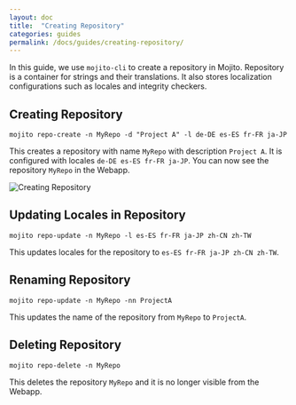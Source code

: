 ```yaml
---
layout: doc
title:  "Creating Repository"
categories: guides
permalink: /docs/guides/creating-repository/
---
```


In this guide, we use `mojito-cli` to create a repository in Mojito.  Repository is a container for strings and their translations.  It also stores localization configurations such as locales and integrity checkers.

## Creating Repository

    mojito repo-create -n MyRepo -d "Project A" -l de-DE es-ES fr-FR ja-JP
    
This creates a repository with name `MyRepo` with description `Project A`.  It is configured with locales `de-DE es-ES fr-FR ja-JP`.  You can now see the repository `MyRepo` in the Webapp.

![Creating Repository](./images/creating-repository.png)


## Updating Locales in Repository

    mojito repo-update -n MyRepo -l es-ES fr-FR ja-JP zh-CN zh-TW
    
This updates locales for the repository to `es-ES fr-FR ja-JP zh-CN zh-TW`.


## Renaming Repository

    mojito repo-update -n MyRepo -nn ProjectA
    
This updates the name of the repository from `MyRepo` to `ProjectA`.


## Deleting Repository

    mojito repo-delete -n MyRepo
    
This deletes the repository `MyRepo` and it is no longer visible from the Webapp.
